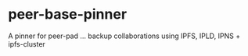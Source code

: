 # peer-base-pinner
A pinner for peer-pad ... backup collaborations using IPFS, IPLD, IPNS + ipfs-cluster
